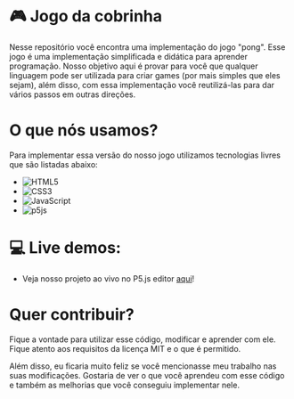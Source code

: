 # 🎮 Jogo da cobrinha

Nesse repositório você encontra uma implementação do jogo "pong". Esse jogo é uma implementação simplificada e didática para aprender programação. Nosso objetivo aqui é provar para você que qualquer linguagem pode ser utilizada para criar games (por mais simples que eles sejam), além disso, com essa implementação você reutilizá-las para dar vários passos em outras direções.

# O que nós usamos?

Para implementar essa versão do nosso jogo utilizamos tecnologias livres que são listadas abaixo:

- ![HTML5](https://img.shields.io/badge/html5-%23E34F26.svg?style=for-the-badge&logo=html5&logoColor=white)
- ![CSS3](https://img.shields.io/badge/css3-%231572B6.svg?style=for-the-badge&logo=css3&logoColor=white)
- ![JavaScript](https://img.shields.io/badge/javascript-%23323330.svg?style=for-the-badge&logo=javascript&logoColor=%23F7DF1E)
- ![p5js](https://img.shields.io/badge/p5.js-ED225D?style=for-the-badge&logo=p5.js&logoColor=FFFFFF) 
 

# 💻 Live demos:

- Veja nosso projeto ao vivo no P5.js editor [aqui](https://editor.p5js.org/contato.csmaster/sketches/UihHw8cyv)!

# Quer contribuir?

Fique a vontade para utilizar esse código, modificar e aprender com ele. Fique atento aos requisitos da licença MIT e o que é permitido. 

Além disso, eu ficaria muito feliz se você mencionasse meu trabalho nas suas modificações. Gostaria de ver o que você aprendeu com esse código e também as melhorias que você conseguiu implementar nele.
